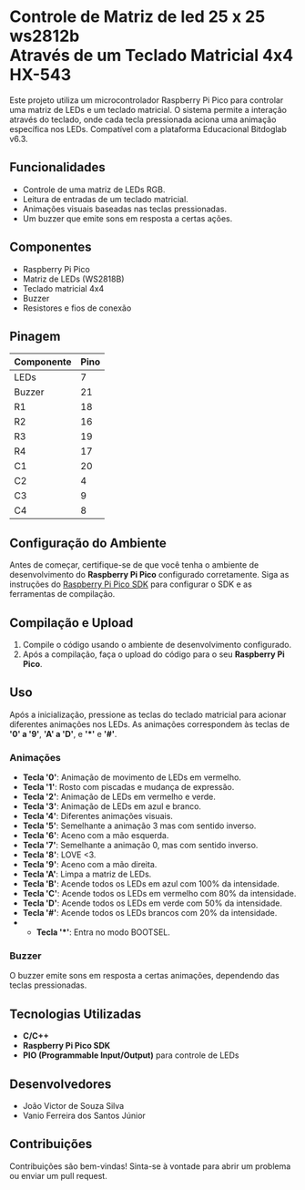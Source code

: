 # Controle de Matriz de led 25 x 25 ws2812b <br/>Através de um Teclado Matricial 4x4 HX-543

Este projeto utiliza um microcontrolador Raspberry Pi Pico para controlar uma matriz de LEDs e um teclado matricial. O sistema permite a interação através do teclado, onde cada tecla pressionada aciona uma animação específica nos LEDs. Compatível com a plataforma Educacional Bitdoglab v6.3.

## Funcionalidades

- Controle de uma matriz de LEDs RGB.
- Leitura de entradas de um teclado matricial.
- Animações visuais baseadas nas teclas pressionadas.
- Um buzzer que emite sons em resposta a certas ações.

## Componentes

- Raspberry Pi Pico
- Matriz de LEDs (WS2818B)
- Teclado matricial 4x4
- Buzzer
- Resistores e fios de conexão

## Pinagem

| Componente | Pino |
|------------|------|
| LEDs       | 7    |
| Buzzer     | 21   |
| R1         | 18   |
| R2         | 16   |
| R3         | 19   |
| R4         | 17   |
| C1         | 20   |
| C2         | 4    |
| C3         | 9    |
| C4         | 8    |


## Configuração do Ambiente

Antes de começar, certifique-se de que você tenha o ambiente de desenvolvimento do **Raspberry Pi Pico** configurado corretamente. Siga as instruções do [Raspberry Pi Pico SDK](https://www.raspberrypi.org/documentation/rp2040/getting-started/) para configurar o SDK e as ferramentas de compilação.

## Compilação e Upload

1. Compile o código usando o ambiente de desenvolvimento configurado.
2. Após a compilação, faça o upload do código para o seu **Raspberry Pi Pico**.

## Uso

Após a inicialização, pressione as teclas do teclado matricial para acionar diferentes animações nos LEDs. As animações correspondem às teclas de **'0' a '9'**, **'A' a 'D'**, e **'*'** e **'#'**.

### Animações

- **Tecla '0'**: Animação de movimento de LEDs em vermelho.
- **Tecla '1'**: Rosto com piscadas e mudança de expressão.
- **Tecla '2'**: Animação de LEDs em vermelho e verde.
- **Tecla '3'**: Animação de LEDs em azul e branco.
- **Tecla '4'**: Diferentes animações visuais.
- **Tecla '5'**: Semelhante a animação 3 mas com sentido inverso.
- **Tecla '6'**: Aceno com a mão esquerda.
- **Tecla '7'**: Semelhante a animação 0, mas com sentido inverso.
- **Tecla '8'**: LOVE <3.
- **Tecla '9'**: Aceno com a mão direita.
- **Tecla 'A'**: Limpa a matriz de LEDs.
- **Tecla 'B'**: Acende todos os LEDs em azul com 100% da intensidade.
- **Tecla 'C'**: Acende todos os LEDs em vermelho com 80% da intensidade.
- **Tecla 'D'**: Acende todos os LEDs em verde com 50% da intensidade.
- **Tecla '#'**: Acende todos os LEDs brancos com 20% da intensidade.
- - **Tecla '*'**: Entra no modo BOOTSEL.

### Buzzer

O buzzer emite sons em resposta a certas animações, dependendo das teclas pressionadas.

## Tecnologias Utilizadas

- **C/C++**
- **Raspberry Pi Pico SDK**
- **PIO (Programmable Input/Output)** para controle de LEDs

## Desenvolvedores
- João Victor de Souza Silva
- Vanio Ferreira dos Santos Júnior
## Contribuições

Contribuições são bem-vindas! Sinta-se à vontade para abrir um problema ou enviar um pull request.

